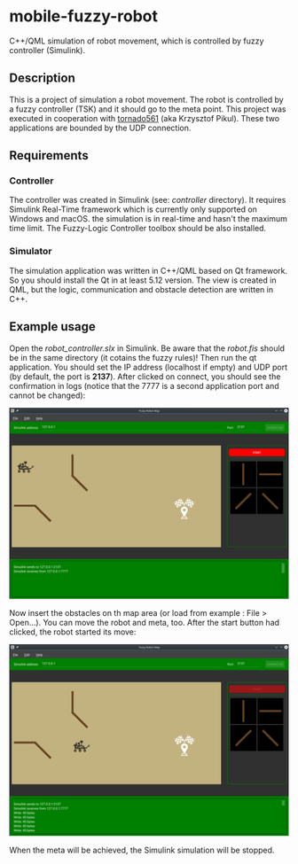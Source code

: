 # mobile-fuzzy-robot
C++/QML simulation of robot movement, which is controlled by fuzzy controller (Simulink).

## Description
This is a project of simulation a robot movement. The robot is controlled by a fuzzy controller (TSK) and it should go to the meta point. This project was executed in cooperation with [tornado561](https://github.com/tornado561) (aka Krzysztof Pikul). These two applications are bounded by the UDP connection.

## Requirements

### Controller
The controller was created in Simulink (see: <i>controller</i> directory). It requires Simulink Real-Time framework which is currently only supported on Windows and macOS. the simulation is in real-time and hasn't the maximum time limit.
The Fuzzy-Logic Controller toolbox should be also installed.

### Simulator
The simulation application was written in C++/QML based on Qt framework. So you should install the Qt in at least 5.12 version. The view is created in QML, but the logic, communication and obstacle detection are written in C++.

## Example usage

Open the <i>robot_controller.slx</i> in Simulink. Be aware that the <i>robot.fis</i> should be in the same directory (it cotains the fuzzy rules)! Then run the qt application. You should set the IP address (localhost if empty) and UDP port (by default, the port is <b>2137</b>). After clicked on connect, you should see the confirmation in logs (notice that the 7777 is a second application port and cannot be changed):

![](screenshots/screen1.png)


Now insert the obstacles on th map area (or load from example : File > Open...). You can move the robot and meta, too. After the start button had clicked, the robot started its move:

![](screenshots/screen2.png)


When the meta will be achieved, the Simulink simulation will be stopped.
